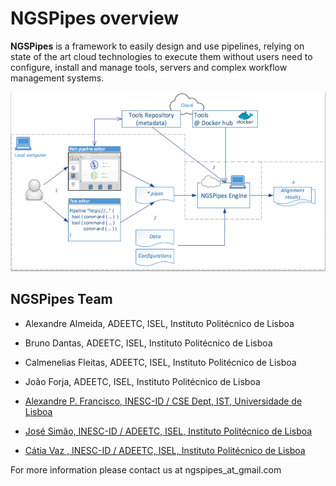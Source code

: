 # NGSPipes overview 

**NGSPipes** is a framework to easily design and use pipelines, relying on state of the art cloud technologies to execute them without users need to configure, install and manage tools, servers and complex workflow management systems. 

![Overview of NGSPipes System](_Images/arch-pictures.png)


## NGSPipes Team

- Alexandre Almeida, ADEETC, ISEL, Instituto Politécnico de Lisboa

- Bruno Dantas, ADEETC, ISEL, Instituto Politécnico de Lisboa

- Calmenelias Fleitas, ADEETC, ISEL, Instituto Politécnico de Lisboa

- João Forja, ADEETC, ISEL, Instituto Politécnico de Lisboa

- [Alexandre P. Francisco, INESC-ID / CSE Dept, IST, Universidade de Lisboa](https://web.ist.utl.pt/aplf/)
 
- [José Simão, INESC-ID / ADEETC, ISEL, Instituto Politécnico de Lisboa](http://www.cc.isel.ipl.pt/membros/paginas-pessoais/jose-simao/)

- [Cátia Vaz , INESC-ID / ADEETC, ISEL, Instituto Politécnico de Lisboa](http://pwp.net.ipl.pt/cc.isel/cvaz/)


For more information please contact us at ngspipes_at_gmail.com 




